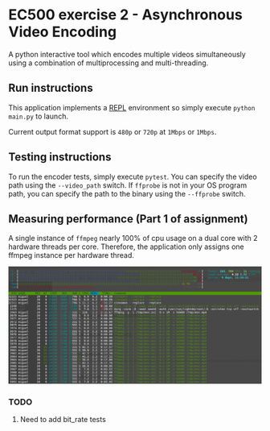 # EC500 exercise 2 - Asynchronous Video Encoding
A python interactive tool which encodes multiple videos 
simultaneously using a combination of multiprocessing and
multi-threading.


## Run instructions
This application implements a [REPL](https://en.wikipedia.org/wiki/Read%E2%80%93eval%E2%80%93print_loop) environment
so simply execute `python main.py` to launch.

Current output format support is `480p` or `720p` at `1Mbps` or `1Mbps`.

## Testing instructions
To run the encoder tests, simply execute `pytest`. You can specify the video path using the `--video_path` switch.
If `ffprobe` is not in your OS program path, you can specify the path to the binary using the `--ffprobe` switch.

## Measuring performance (Part 1 of assignment)
A single instance of `ffmpeg` nearly 100% of cpu usage on a dual core with 2 hardware threads per core.
Therefore, the application only assigns one ffmpeg instance per hardware thread.

![htop output](media/htop_output.png "htop output")

### TODO
1. Need to add bit_rate tests